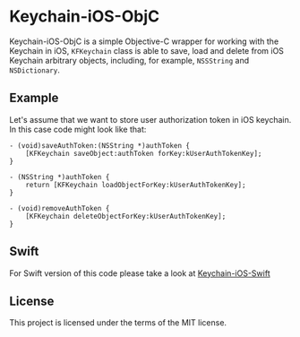 # Keychain-iOS-ObjC
Keychain-iOS-ObjC is a simple Objective-C wrapper for working with the Keychain in iOS, `KFKeychain` class is able to save, load and delete from iOS Keychain arbitrary objects, including, for example, `NSSString` and `NSDictionary`.

## Example

Let's assume that we want to store user authorization token in iOS keychain. In this case code might look like that:

```
- (void)saveAuthToken:(NSString *)authToken {
    [KFKeychain saveObject:authToken forKey:kUserAuthTokenKey];
}

- (NSString *)authToken {
    return [KFKeychain loadObjectForKey:kUserAuthTokenKey];
}

- (void)removeAuthToken {
    [KFKeychain deleteObjectForKey:kUserAuthTokenKey];
}
```

## Swift

For Swift version of this code please take a look at [Keychain-iOS-Swift](https://github.com/Keyflow/Keychain-iOS-Swift)

## License

This project is licensed under the terms of the MIT license.